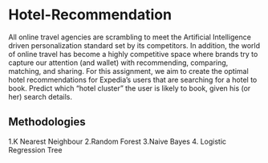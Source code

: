 # Hotel-Recommendation

All online travel agencies are scrambling to meet the Artificial Intelligence driven personalization standard set by its competitors.
In addition, the world of online travel has become a highly competitive space where brands try to capture our attention (and wallet) with recommending, comparing, matching, and sharing. For this assignment, we aim to create the optimal hotel recommendations for Expedia’s users that are searching for a hotel to book.
Predict which “hotel cluster” the user is likely to book, given his (or her) search details.

## Methodologies

1.K Nearest Neighbour
2.Random Forest
3.Naive Bayes
4. Logistic Regression Tree
